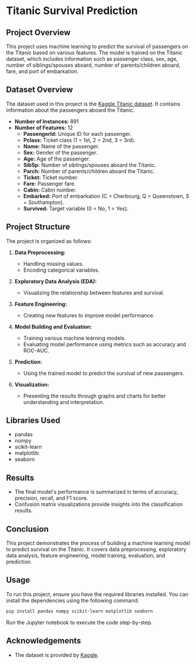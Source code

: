 
# Titanic Survival Prediction

## Project Overview
This project uses machine learning to predict the survival of passengers on the Titanic based on various features. The model is trained on the Titanic dataset, which includes information such as passenger class, sex, age, number of siblings/spouses aboard, number of parents/children aboard, fare, and port of embarkation.

## Dataset Overview
The dataset used in this project is the [Kaggle Titanic dataset](https://www.kaggle.com/datasets/yasserh/titanic-dataset). It contains information about the passengers aboard the Titanic.

- **Number of Instances:** 891
- **Number of Features:** 12
  - **PassengerId:** Unique ID for each passenger.
  - **Pclass:** Ticket class (1 = 1st, 2 = 2nd, 3 = 3rd).
  - **Name:** Name of the passenger.
  - **Sex:** Gender of the passenger.
  - **Age:** Age of the passenger.
  - **SibSp:** Number of siblings/spouses aboard the Titanic.
  - **Parch:** Number of parents/children aboard the Titanic.
  - **Ticket:** Ticket number.
  - **Fare:** Passenger fare.
  - **Cabin:** Cabin number.
  - **Embarked:** Port of embarkation (C = Cherbourg, Q = Queenstown, S = Southampton).
  - **Survived:** Target variable (0 = No, 1 = Yes).

## Project Structure

The project is organized as follows:

1. **Data Preprocessing:**
   - Handling missing values.
   - Encoding categorical variables.

2. **Exploratory Data Analysis (EDA):**
   - Visualizing the relationship between features and survival.

3. **Feature Engineering:**
   - Creating new features to improve model performance.

4. **Model Building and Evaluation:**
   - Training various machine learning models.
   - Evaluating model performance using metrics such as accuracy and ROC-AUC.

5. **Prediction:**
   - Using the trained model to predict the survival of new passengers.

6. **Visualization:**
   - Presenting the results through graphs and charts for better understanding and interpretation.

## Libraries Used

- pandas
- numpy
- scikit-learn
- matplotlib
- seaborn

## Results

- The final model's performance is summarized in terms of accuracy, precision, recall, and F1 score.
- Confusion matrix visualizations provide insights into the classification results.

## Conclusion

This project demonstrates the process of building a machine learning model to predict survival on the Titanic. It covers data preprocessing, exploratory data analysis, feature engineering, model training, evaluation, and prediction.

## Usage

To run this project, ensure you have the required libraries installed. You can install the dependencies using the following command:

```bash
pip install pandas numpy scikit-learn matplotlib seaborn
```

Run the Jupyter notebook to execute the code step-by-step.

## Acknowledgements

- The dataset is provided by [Kaggle](https://www.kaggle.com/c/titanic).

